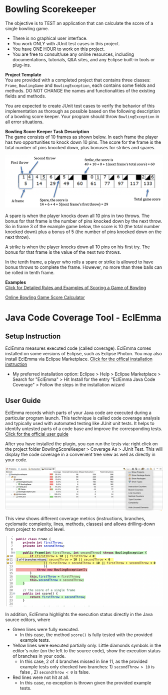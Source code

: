 Bowling Scorekeeper
===
The objective is to TEST an application that can calculate the score of a single bowling game.
- There is no graphical user interface.  
- You work ONLY with JUnit test cases in this project.
- You have ONE HOUR to work on this project.
- You are free to consult/use any online resources, including documentations, tutorials, Q&A sites, and any Eclipse built-in tools or plug-ins.
 

**Project Template**  
You are provided with a completed project that contains three classes: `Frame`, `BowlingGame` and `BowlingException`, each contains some fields and methods. DO NOT CHANGE the names and functionalities of the existing fields and methods.

You are expected to create JUnit test cases to verify the behavior of this implementation as thorough as possible based on the following description of a bowling score keeper. Your program should throw `BowlingException` in all error situations. 

**Bowling Score Keeper Task Description**  
The game consists of 10 frames as shown below. In each frame the player has two opportunities to knock down 10 pins. The score for the frame is the total number of pins knocked down, plus bonuses for strikes and spares.

![ExampleImage](https://github.com/ginaBai/BSK/blob/master/BowlingScoreKeeper/BowlingScoreKeeperExample.png)

A spare is when the player knocks down all 10 pins in two throws. The bonus for that frame is the number of pins knocked down by the next throw. So in frame 3 of the example game below, the score is 10 (the total number knocked down) plus a bonus of 5 (the number of pins knocked down on the next throw).

A strike is when the player knocks down all 10 pins on his first try. The bonus for that frame is the value of the next two throws. 

In the tenth frame, a player who rolls a spare or strike is allowed to have bonus throws to complete the frame. However, no more than three balls can be rolled in tenth frame.

**Examples**  
[Click for Detailed Rules and Examples of Scoring a Game of Bowling](https://slocums.homestead.com/gamescore.html)

[Online Bowling Game Score Calculator](https://bowlinggenius.com)


# Java Code Coverage Tool - EclEmma
## Setup Instruction
EclEmma measures executed code (called coverage). EclEmma comes installed on some versions of Eclipse, such as Eclipse Photon. You may also install EclEmma via Eclipse Marketplace. [Click for the offical installation instruction](https://www.eclemma.org/installation.html)  

- My preferred installation option: Eclipse > Help > Eclipse Marketplace > Search for "EclEmma" > Hit Install for the entry "EclEmma Java Code Coverage" > Follow the steps in the installation wizard

## User Guide
EclEmma records which parts of your Java code are executed during a particular program launch. This technique is called code coverage analysis and typically used with automated testing like JUnit unit tests. It helps to identify untested parts of a code base and improve the corresponding tests. [Click for the official user guide](https://www.eclemma.org/userdoc/index.html)

After you have installed the plugin, you can run the tests via: right click on the project folder BowlingScoreKeeper > Coverage As > JUnit Test. This will display the code coverage in a convenient tree view as well as directly in your code.

![TreeView](https://github.com/ginaBai/BSK/blob/master/BowlingScoreKeeper/EclEmmaTreeView.png)

This view shows different coverage metrics (instructions, branches, cyclomatic complexity, lines, methods, classes) and allows drilling-down from project to method level.

![CodeView](https://github.com/ginaBai/BSK/blob/master/BowlingScoreKeeper/EclEmmaCodeView.png)

In addition, EclEmma highlights the execution status directly in the Java source editors, where
- Green lines were fully executed. 
  - In this case, the method `score()` is fully tested with the provided example tests.
- Yellow lines were executed partially only. Little diamonds symbols in the editor's ruler (on the left to the source code), show the execution status of branches in your code. 
  - In this case, 2 of 4 branches missed in line 11, as the provided example tests only checked two branches: 1) `secondThrow > 10` is false , 2) `secondThrow < 0` is false.
- Red lines were not hit at all. 
  - In this case, no exception is thrown given the provided example tests. 
